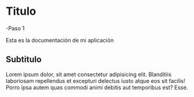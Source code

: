 # Titulo

-Paso 1

Esta es la documentación de mi aplicación

## Subtitulo

Lorem ipsum dolor, sit amet consectetur adipisicing elit. Blanditiis laboriosam repellendus et excepturi delectus iusto atque eos sit facilis! Porro ipsa autem quas commodi animi debitis aut temporibus est? Esse.

